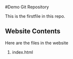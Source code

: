 #Demo Git Repository

This is the firstfile in this repo.

## Website Contents

Here are the files in the website

1. index.html